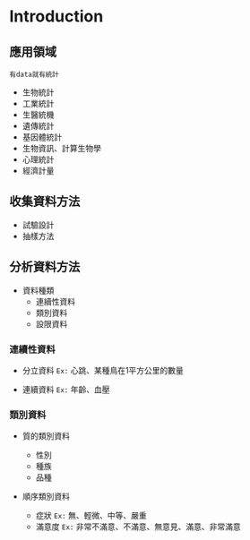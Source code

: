 # Introduction

## 應用領域
`有data就有統計`
- 生物統計
- 工業統計
- 生醫統機
- 遺傳統計
- 基因體統計
- 生物資訊、計算生物學
- 心理統計
- 經濟計量

## 收集資料方法
- 試驗設計
- 抽樣方法

## 分析資料方法
- 資料種類
  - 連續性資料
  - 類別資料
  - 設限資料

### 連續性資料
- 分立資料
`Ex:` 心跳、某種鳥在1平方公里的數量

- 連續資料
`Ex:` 年齡、血壓

### 類別資料
- 質的類別資料
  - 性別
  - 種族
  - 品種

- 順序類別資料
  - 症狀
  `Ex:` 無、輕微、中等、嚴重
  - 滿意度
  `Ex:` 非常不滿意、不滿意、無意見、滿意、非常滿意
  
  
